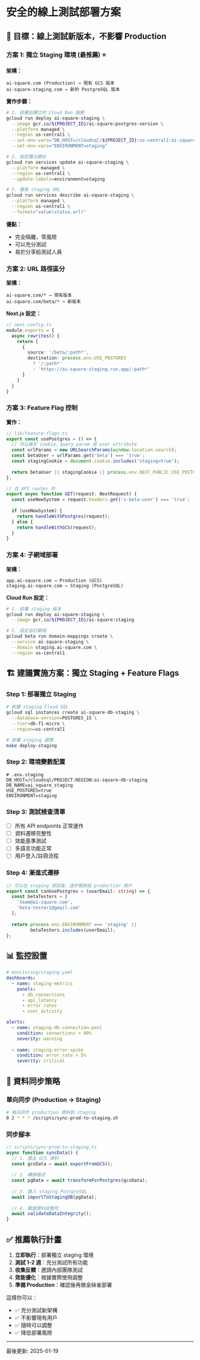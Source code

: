 # 安全的線上測試部署方案

## 🎯 目標：線上測試新版本，不影響 Production

### 方案 1: 獨立 Staging 環境 (最推薦) ⭐

**架構：**
```
ai-square.com (Production) → 現有 GCS 版本
ai-square-staging.com → 新的 PostgreSQL 版本
```

**實作步驟：**
```bash
# 1. 部署到獨立的 Cloud Run 服務
gcloud run deploy ai-square-staging \
  --image gcr.io/${PROJECT_ID}/ai-square:postgres-version \
  --platform managed \
  --region us-central1 \
  --set-env-vars="DB_HOST=/cloudsql/${PROJECT_ID}:us-central1:ai-square-db-staging" \
  --set-env-vars="ENVIRONMENT=staging"

# 2. 設定獨立網址
gcloud run services update ai-square-staging \
  --platform managed \
  --region us-central1 \
  --update-labels=environment=staging

# 3. 獲取 staging URL
gcloud run services describe ai-square-staging \
  --platform managed \
  --region us-central1 \
  --format="value(status.url)"
```

**優點：**
- 完全隔離，零風險
- 可以充分測試
- 易於分享給測試人員

### 方案 2: URL 路徑區分

**架構：**
```
ai-square.com/* → 現有版本
ai-square.com/beta/* → 新版本
```

**Next.js 設定：**
```typescript
// next.config.ts
module.exports = {
  async rewrites() {
    return [
      {
        source: '/beta/:path*',
        destination: process.env.USE_POSTGRES 
          ? '/:path*' 
          : 'https://ai-square-staging.run.app/:path*'
      }
    ]
  }
}
```

### 方案 3: Feature Flag 控制

**實作：**
```typescript
// lib/feature-flags.ts
export const usePostgres = () => {
  // 可以基於 cookie、query param 或 user attribute
  const urlParams = new URLSearchParams(window.location.search);
  const betaUser = urlParams.get('beta') === 'true';
  const stagingCookie = document.cookie.includes('staging=true');
  
  return betaUser || stagingCookie || process.env.NEXT_PUBLIC_USE_POSTGRES === 'true';
};

// 在 API routes 中
export async function GET(request: NextRequest) {
  const useNewSystem = request.headers.get('x-beta-user') === 'true';
  
  if (useNewSystem) {
    return handleWithPostgres(request);
  } else {
    return handleWithGCS(request);
  }
}
```

### 方案 4: 子網域部署

**架構：**
```
app.ai-square.com → Production (GCS)
staging.ai-square.com → Staging (PostgreSQL)
```

**Cloud Run 設定：**
```bash
# 1. 部署 staging 版本
gcloud run deploy ai-square-staging \
  --image gcr.io/${PROJECT_ID}/ai-square:staging

# 2. 設定自訂網域
gcloud beta run domain-mappings create \
  --service ai-square-staging \
  --domain staging.ai-square.com \
  --region us-central1
```

## 🏗️ 建議實施方案：獨立 Staging + Feature Flags

### Step 1: 部署獨立 Staging
```bash
# 創建 staging Cloud SQL
gcloud sql instances create ai-square-db-staging \
  --database-version=POSTGRES_15 \
  --tier=db-f1-micro \
  --region=us-central1

# 部署 staging 服務
make deploy-staging
```

### Step 2: 環境變數配置
```env
# .env.staging
DB_HOST=/cloudsql/PROJECT:REGION:ai-square-db-staging
DB_NAME=ai_square_staging
USE_POSTGRES=true
ENVIRONMENT=staging
```

### Step 3: 測試檢查清單
- [ ] 所有 API endpoints 正常運作
- [ ] 資料遷移完整性
- [ ] 效能基準測試
- [ ] 多語言功能正常
- [ ] 用戶登入/註冊流程

### Step 4: 漸進式遷移
```typescript
// 可以在 staging 測試後，逐步開放給 production 用戶
export const canUsePostgres = (userEmail: string) => {
  const betaTesters = [
    'team@ai-square.com',
    'beta-tester1@gmail.com'
  ];
  
  return process.env.ENVIRONMENT === 'staging' || 
         betaTesters.includes(userEmail);
};
```

## 📊 監控設置

```yaml
# monitoring/staging.yaml
dashboards:
  - name: staging-metrics
    panels:
      - db_connections
      - api_latency
      - error_rates
      - user_activity

alerts:
  - name: staging-db-connection-pool
    condition: connections > 80%
    severity: warning
    
  - name: staging-error-spike
    condition: error_rate > 5%
    severity: critical
```

## 🔄 資料同步策略

### 單向同步 (Production → Staging)
```bash
# 每日同步 production 資料到 staging
0 2 * * * /scripts/sync-prod-to-staging.sh
```

### 同步腳本
```typescript
// scripts/sync-prod-to-staging.ts
async function syncData() {
  // 1. 匯出 GCS 資料
  const gcsData = await exportFromGCS();
  
  // 2. 轉換格式
  const pgData = await transformForPostgres(gcsData);
  
  // 3. 匯入 staging PostgreSQL
  await importToStagingDB(pgData);
  
  // 4. 驗證資料完整性
  await validateDataIntegrity();
}
```

## ✅ 推薦執行計畫

1. **立即執行**：部署獨立 staging 環境
2. **測試 1-2 週**：充分測試所有功能
3. **收集反饋**：邀請內部團隊測試
4. **效能優化**：根據實際使用調整
5. **準備 Production**：確認後再做金絲雀部署

這樣你可以：
- ✅ 充分測試新架構
- ✅ 不影響現有用戶
- ✅ 隨時可以調整
- ✅ 降低部署風險

---

最後更新: 2025-01-19